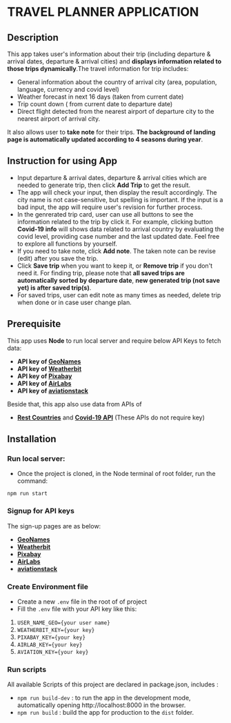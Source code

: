 # TRAVEL PLANNER APPLICATION

## Description

This app takes user's information about their trip (including departure & arrival dates, departure & arrival cities) and **displays information related to those trips dynamically**.The travel information for trip includes:

- General information about the country of arrival city (area, population, language, currency and covid level)
- Weather forecast in next 16 days (taken from current date)
- Trip count down ( from current date to departure date)
- Direct flight detected from the nearest airport of departure city to the nearest airport of arrival city.

It also allows user to **take note** for their trips. **The background of landing page is automatically updated according to 4 seasons during year**.

## Instruction for using App

- Input departure & arrival dates, departure & arrival cities which are needed to generate trip, then click **Add Trip** to get the result.
- The app will check your input, then display the result accordingly. The city name is not case-sensitive, but spelling is important. If the input is a bad input, the app will require user's revision for further process.
- In the genrerated trip card, user can use all buttons to see the information related to the trip by click it. For example, clicking button **Covid-19 info** will shows data related to arrival country by evaluating the covid level, providing case number and the last updated date. Feel free to explore all functions by yourself.
- If you need to take note, click **Add note**. The taken note can be revise (edit) after you save the trip.
- Click **Save trip** when you want to keep it, or **Remove trip** if you don't need it. For finding trip, please note that **all saved trips are automatically sorted by departure date**, **new generated trip (not save yet) is after saved trip(s)**.
- For saved trips, user can edit note as many times as needed, delete trip when done or in case user change plan.

## Prerequisite

This app uses **Node** to run local server and require below API Keys to fetch data:

- **API key of [GeoNames](https://www.geonames.org/export/web-services.html)**
- **API key of [Weatherbit](https://www.weatherbit.io/api)**
- **API key of [Pixabay](https://pixabay.com/api/docs/)**
- **API key of [AirLabs](http://airlabs.co/#/get_started)**
- **API key of [aviationstack](https://aviationstack.com/documentation)**

Beside that, this app also use data from APIs of

- **[Rest Countries](https://restcountries.eu/)**
  and **[Covid-19 API](https://documenter.getpostman.com/view/10877427/SzYW2f8n?version=latest)**
  (These APIs do not require key)

## Installation

### Run local server:

- Once the project is cloned, in the Node terminal of root folder, run the command:

`npm run start`

### Signup for API keys

The sign-up pages are as below:

- **[GeoNames](http://www.geonames.org/login)**
- **[Weatherbit](https://www.weatherbit.io/account/create)**
- **[Pixabay](https://pixabay.com/accounts/login/?source=main_nav&next=/api/docs/)**
- **[AirLabs](http://airlabs.co/#/free_access)**
- **[aviationstack](https://aviationstack.com/signup)**

### Create Environment file

- Create a new `.env` file in the root of of project
- Fill the `.env` file with your API key like this:

1. `USER_NAME_GEO={your user name} `
2. `WEATHERBIT_KEY={your key} `
3. `PIXABAY_KEY={your key} `
4. `AIRLAB_KEY={your key} `
5. `AVIATION_KEY={your key} `

### Run scripts

All available Scripts of this project are declared in package.json, includes :

- `npm run build-dev` : to run the app in the development mode, automatically opening http://localhost:8000 in the browser.
- `npm run build` : build the app for production to the `dist` folder.
